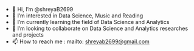 - 👋 Hi, I’m @shreyaB2699
- 👀 I’m interested in Data Science, Music and Reading
- 🌱 I’m currently learning the field of Data Science and Analytics
- 💞️ I’m looking to collaborate on Data Science and Analytics researches and projects
- 📫 How to reach me : mailto: shreyab2699@gmail.com

<!---
shreyaB2699/shreyaB2699 is a ✨ special ✨ repository because its `README.md` (this file) appears on your GitHub profile.
You can click the Preview link to take a look at your changes.
--->
